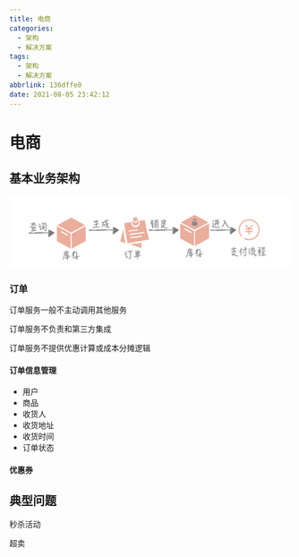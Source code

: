 ```yaml
---
title: 电商
categories:
  - 架构
  - 解决方案
tags:
  - 架构
  - 解决方案
abbrlink: 136dffe0
date: 2021-08-05 23:42:12
---
```


# 电商

## 基本业务架构

![img](https://raw.githubusercontent.com/dunwu/images/dev/snap/20210805222544.jpg)

### 订单

订单服务一般不主动调用其他服务

订单服务不负责和第三方集成

订单服务不提供优惠计算或成本分摊逻辑

#### 订单信息管理

- 用户
- 商品
- 收货人
- 收货地址
- 收货时间
- 订单状态

#### 优惠券

## 典型问题

秒杀活动

超卖
